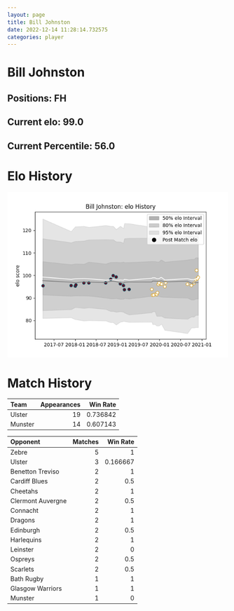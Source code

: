 ```yaml
---  
layout: page  
title: Bill Johnston  
date: 2022-12-14 11:28:14.732575  
categories: player  
---
```

# Bill Johnston

## Positions: FH

## Current elo: 99.0

## Current Percentile: 56.0

# Elo History


![elo history](history_BillJohnston.png)
# Match History


| Team    |   Appearances |   Win Rate |
|:--------|--------------:|-----------:|
| Ulster  |            19 |   0.736842 |
| Munster |            14 |   0.607143 |

| Opponent          |   Matches |   Win Rate |
|:------------------|----------:|-----------:|
| Zebre             |         5 |   1        |
| Ulster            |         3 |   0.166667 |
| Benetton Treviso  |         2 |   1        |
| Cardiff Blues     |         2 |   0.5      |
| Cheetahs          |         2 |   1        |
| Clermont Auvergne |         2 |   0.5      |
| Connacht          |         2 |   1        |
| Dragons           |         2 |   1        |
| Edinburgh         |         2 |   0.5      |
| Harlequins        |         2 |   1        |
| Leinster          |         2 |   0        |
| Ospreys           |         2 |   0.5      |
| Scarlets          |         2 |   0.5      |
| Bath Rugby        |         1 |   1        |
| Glasgow Warriors  |         1 |   1        |
| Munster           |         1 |   0        |